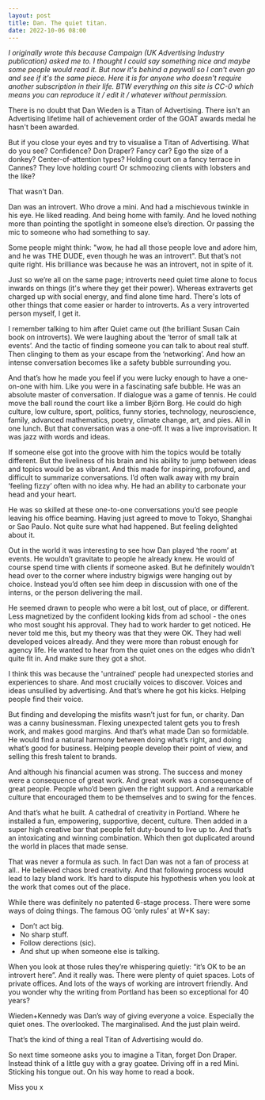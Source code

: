 ```yaml
---
layout: post
title: Dan. The quiet titan.
date: 2022-10-06 08:00
---
```

*I originally wrote this because Campaign (UK Advertising Industry publication) asked me to. I thought I could say something nice and maybe some people would read it. But now it's behind a paywall so I can't even go and see if it's the same piece. Here it is for anyone who doesn't require another subscription in their life. BTW everything on this site is CC-0 which means you can reproduce it / edit it / whatever without permission.*

There is no doubt that Dan Wieden is a Titan of Advertising.  There isn't an Advertising lifetime hall of achievement order of the GOAT awards medal he hasn't been awarded.

But if you close your eyes and try to visualise a Titan of Advertising. What do you see? Confidence? Don Draper? Fancy car? Ego the size of a donkey? Center-of-attention types? Holding court on a fancy terrace in Cannes? They love holding court! Or schmoozing clients with lobsters and the like? 

That wasn't Dan.
 
Dan was an introvert. Who drove a mini. And had a mischievous twinkle in his eye. He liked reading. And being home with family. And he loved nothing more than pointing the spotlight in someone else’s direction. Or passing the mic to someone who had something to say. 

Some people might think: "wow, he  had all those people love and adore him, and he was THE DUDE, even though he was an introvert". But that’s not quite right. His brilliance was because he was an introvert, not in spite of it. 

Just so we’re all on the same page; introverts need quiet time alone to focus inwards on things (it's where they get their power). Whereas extraverts get charged up with social energy, and find alone time hard. There's lots of other things that come easier or harder to introverts. As a very introverted person myself, I get it.

I remember talking to him after Quiet came out (the brilliant Susan Cain book on introverts). We were laughing about the ‘terror of small talk at events’. And the tactic of finding someone you can talk to about real stuff. Then clinging to them as your escape from the ‘networking’. And how an intense conversation becomes like a safety bubble surrounding you.

And that’s how he made you feel if you were lucky enough to have a one-on-one with him. Like you were in a fascinating safe bubble. He was an absolute master of conversation. If dialogue was a game of tennis. He could move the ball round the court like a limber Björn Borg. He could do high culture, low culture, sport, politics, funny stories, technology, neuroscience, family, advanced mathematics, poetry, climate change, art, and pies. All in one lunch. But that conversation was a one-off. It was a live improvisation. It was jazz with words and ideas.
 
If someone else got into the groove with him the topics would be totally different. But the liveliness of his brain and his ability to jump between ideas and topics would be as vibrant. And this made for inspiring, profound, and difficult to summarize conversations. I’d often walk away with my brain ‘feeling fizzy’ often with no idea why. He had an ability to carbonate your head and your heart.
 
He was so skilled at these one-to-one conversations you’d see people leaving his office beaming. Having just agreed to move to Tokyo, Shanghai or Sao Paulo. Not quite sure what had happened. But feeling delighted about it. 
 
Out in the world it was interesting to see how Dan played ‘the room’ at events. He wouldn’t gravitate to people he already knew. He would of course spend time with clients if someone asked. But he definitely wouldn’t head over to the corner where industry bigwigs were hanging out by choice. Instead you’d often see him deep in discussion with one of the interns, or the person delivering the mail.
 
He seemed drawn to people who were a bit lost, out of place, or different. Less magnetized by the confident looking kids from ad school - the ones who most sought his approval. They had to work harder to get noticed. He never told me this, but my theory was that they were OK. They had well developed voices already. And they were more than robust enough for agency life. He wanted to hear from the quiet ones on the edges who didn’t quite fit in. And make sure they got a shot.

I think this was because the 'untrained' people had unexpected stories and experiences to share. And most crucially voices to discover. Voices and ideas unsullied by advertising. And that’s where he got his kicks. Helping people find their voice.
 
But finding and developing the misfits wasn’t just for fun, or charity. Dan was a canny businessman. Flexing unexpected talent gets you to fresh work, and makes good margins. And that’s what made Dan so formidable. He would find a natural harmony between doing what’s right, and doing what’s good for business. Helping people develop their point of view, and selling this fresh talent to brands.

And although his financial acumen was strong. The success and money were a consequence of great work. And great work was a consequence of great people. People who’d been given the right support. And a remarkable culture that encouraged them to be themselves and to swing for the fences. 

And that’s what he built. A cathedral of creativity in Portland. Where he installed a fun, empowering, supportive, decent, culture. Then added in a super high creative bar that people felt duty-bound to live up to. And that’s an intoxicating and winning combination. Which then got duplicated around the world in places that made sense.

That was never a formula as such. In fact Dan was not a fan of process at all.. He believed chaos bred creativity. And that following process would lead to lazy bland work. It’s hard to dispute his hypothesis when you look at the work that comes out of the place.
 
While there was definitely no patented 6-stage process. There were some ways of doing things. The famous OG ‘only rules’ at W+K say:
- Don’t act big. 
- No sharp stuff. 
- Follow derections (sic). 
- And shut up when someone else is talking. 

When you look at those rules they’re whispering quietly: “it’s OK to be an introvert here”. And it really was. There were plenty of quiet spaces. Lots of private offices. And lots of the ways of working are introvert friendly. And you wonder why the writing from Portland has been so exceptional for 40 years? 

Wieden+Kennedy was Dan’s way of giving everyone a voice. Especially the quiet ones. The overlooked. The marginalised. And the just plain weird. 

That’s the kind of thing a real Titan of Advertising would do.

So next time someone asks you to imagine a Titan, forget Don Draper. Instead think of a little guy with a gray goatee. Driving off in a red Mini. Sticking his tongue out. On his way home to read a book.

Miss you x